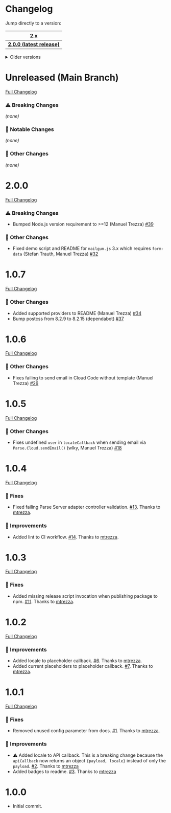 # Changelog

Jump directly to a version:

| 2.x                               |
|-----------------------------------|
| [**2.0.0 (latest release)**](#200) |

<details>
<summary>Older versions</summary>

| 1.x                               |
|-----------------------------------|
| [1.0.7](#107)                     |
| [1.0.6](#106)                     |
| [1.0.5](#105)                     |
| [1.0.4](#104)                     |
| [1.0.3](#103)                     |
| [1.0.2](#102)                     |
| [1.0.1](#101)                     |
| [1.0.0](#100)                     |
</details>

# Unreleased (Main Branch)
[Full Changelog](https://github.com/mtrezza/parse-server-api-mail-adapter/compare/2.0.0...master)

### ⚠️ Breaking Changes
*(none)*
### 🚀 Notable Changes
*(none)*
### 🧬 Other Changes
*(none)*

# 2.0.0
[Full Changelog](https://github.com/mtrezza/parse-server-api-mail-adapter/compare/1.0.7...2.0.0)
### ⚠️ Breaking Changes
- Bumped Node.js version requirement to >=12 (Manuel Trezza) [#39](https://github.com/mtrezza/parse-server-api-mail-adapter/pull/39)
### 🧬 Other Changes
- Fixed demo script and README for `mailgun.js` 3.x which requires `form-data` (Stefan Trauth, Manuel Trezza) [#32](https://github.com/mtrezza/parse-server-api-mail-adapter/pull/32)

# 1.0.7
[Full Changelog](https://github.com/mtrezza/parse-server-api-mail-adapter/compare/1.0.6...1.0.7)

### 🧬 Other Changes
- Added supported providers to README (Manuel Trezza) [#34](https://github.com/mtrezza/parse-server-api-mail-adapter/pull/34)
- Bump postcss from 8.2.9 to 8.2.15 (dependabot) [#37](https://github.com/mtrezza/parse-server-api-mail-adapter/pull/37)

# 1.0.6
[Full Changelog](https://github.com/mtrezza/parse-server-api-mail-adapter/compare/1.0.5...1.0.6)

### 🧬 Other Changes
- Fixes failing to send email in Cloud Code without template (Manuel Trezza) [#26](https://github.com/mtrezza/parse-server-api-mail-adapter/pull/26)

# 1.0.5
[Full Changelog](https://github.com/mtrezza/parse-server-api-mail-adapter/compare/1.0.4...1.0.5)

### 🧬 Other Changes
- Fixes undefined `user` in `localeCallback` when sending email via `Parse.Cloud.sendEmail()` (wlky, Manuel Trezza) [#18](https://github.com/mtrezza/parse-server-api-mail-adapter/pull/18)

# 1.0.4
[Full Changelog](https://github.com/mtrezza/parse-server-api-mail-adapter/compare/1.0.3...1.0.4)

### 🐛 Fixes
- Fixed failing Parse Server adapter controller validation. [#13](https://github.com/mtrezza/parse-server-api-mail-adapter/pull/13). Thanks to [mtrezza](https://github.com/mtrezza).

### 🧬 Improvements
- Added lint to CI workflow. [#14](https://github.com/mtrezza/parse-server-api-mail-adapter/pull/14). Thanks to [mtrezza](https://github.com/mtrezza).

# 1.0.3
[Full Changelog](https://github.com/mtrezza/parse-server-api-mail-adapter/compare/1.0.2...1.0.3)

### 🐛 Fixes
- Added missing release script invocation when publishing package to npm. [#11](https://github.com/mtrezza/parse-server-api-mail-adapter/pull/11). Thanks to [mtrezza](https://github.com/mtrezza).

# 1.0.2
[Full Changelog](https://github.com/mtrezza/parse-server-api-mail-adapter/compare/1.0.1...1.0.2)

### 🧬 Improvements
- Added locale to placeholder callback. [#6](https://github.com/mtrezza/parse-server-api-mail-adapter/pull/6). Thanks to [mtrezza](https://github.com/mtrezza).
- Added current placeholders to placeholder callback. [#7](https://github.com/mtrezza/parse-server-api-mail-adapter/pull/7). Thanks to [mtrezza](https://github.com/mtrezza).

# 1.0.1
[Full Changelog](https://github.com/mtrezza/parse-server-api-mail-adapter/compare/1.0.0...1.0.1)

### 🐛 Fixes
- Removed unused config parameter from docs. [#1](https://github.com/mtrezza/parse-server-api-mail-adapter/pull/1). Thanks to [mtrezza](https://github.com/mtrezza).

### 🧬 Improvements
- ⚠️ Added locale to API callback. This is a breaking change because the `apiCallback` now returns an object `{payload, locale}` instead of only the `payload`. [#2](https://github.com/mtrezza/parse-server-api-mail-adapter/pull/2). Thanks to [mtrezza](https://github.com/mtrezza)
- Added badges to readme. [#3](https://github.com/mtrezza/parse-server-api-mail-adapter/pull/3). Thanks to [mtrezza](https://github.com/mtrezza)

# 1.0.0
- Initial commit.
